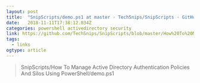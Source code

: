 ```yaml
---
layout: post 
title:  "SnipScripts/demo.ps1 at master · TechSnips/SnipScripts · GitHub" 
date:   2018-11-11T17:38:12.034Z 
categories: powershell activedirectory security
link: https://github.com/TechSnips/SnipScripts/blob/master/How%20To%20Manage%20Active%20Directory%20Authentication%20Policies%20And%20Silos%20Using%20PowerShell/demo.ps1 
tags:
  - links
ogtype: article 
---
```


> SnipScripts/How To Manage Active Directory Authentication Policies And Silos Using PowerShell/demo.ps1

